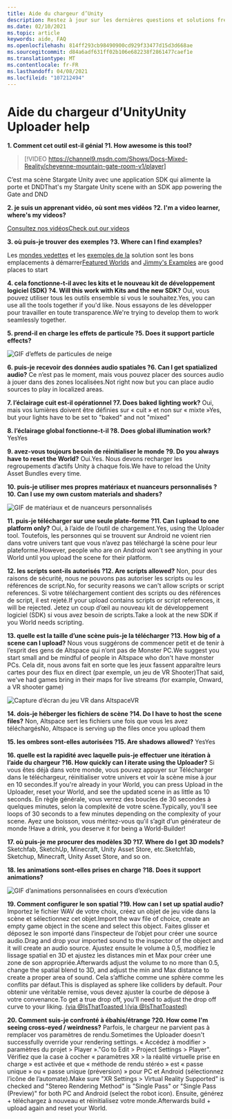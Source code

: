 ```yaml
---
title: Aide du chargeur d’Unity
description: Restez à jour sur les dernières questions et solutions fréquemment posées pour le chargeur AltspaceVR Unity.
ms.date: 02/10/2021
ms.topic: article
keywords: aide, FAQ
ms.openlocfilehash: 814ff293cb98490900cd929f33477d15d3d668ae
ms.sourcegitcommit: d84a6adf631ff02b106e682238f2861477caef1e
ms.translationtype: MT
ms.contentlocale: fr-FR
ms.lasthandoff: 04/08/2021
ms.locfileid: "107212494"
---
```

# <a name="unity-uploader-help"></a><span data-ttu-id="ceded-104">Aide du chargeur d’Unity</span><span class="sxs-lookup"><span data-stu-id="ceded-104">Unity Uploader help</span></span>

<span data-ttu-id="ceded-105">**1. Comment cet outil est-il génial ?**</span><span class="sxs-lookup"><span data-stu-id="ceded-105">**1. How awesome is this tool?**</span></span>

> [!VIDEO https://channel9.msdn.com/Shows/Docs-Mixed-Reality/cheyenne-mountain-gate-room-v1/player]

<span data-ttu-id="ceded-106">C’est ma scène Stargate Unity avec une application SDK qui alimente la porte et DND</span><span class="sxs-lookup"><span data-stu-id="ceded-106">That's my Stargate Unity scene with an SDK app powering the Gate and DND</span></span>

<span data-ttu-id="ceded-107">**2. je suis un apprenant vidéo, où sont mes vidéos ?**</span><span class="sxs-lookup"><span data-stu-id="ceded-107">**2. I'm a video learner, where's my videos?**</span></span>

[<span data-ttu-id="ceded-108">Consultez nos vidéos</span><span class="sxs-lookup"><span data-stu-id="ceded-108">Check out our videos</span></span>](https://youtu.be/km9CnVYPzoM)

<span data-ttu-id="ceded-109">**3. où puis-je trouver des exemples ?**</span><span class="sxs-lookup"><span data-stu-id="ceded-109">**3. Where can I find examples?**</span></span>

<span data-ttu-id="ceded-110">Les [mondes vedettes](https://account.altvr.com/worlds/featured) et les [exemples de la](https://account.altvr.com/worlds/1046572460192825569) solution sont les bons emplacements à démarrer</span><span class="sxs-lookup"><span data-stu-id="ceded-110">[Featured Worlds](https://account.altvr.com/worlds/featured) and [Jimmy's Examples](https://account.altvr.com/worlds/1046572460192825569) are good places to start</span></span>

<span data-ttu-id="ceded-111">**4. cela fonctionne-t-il avec les kits et le nouveau kit de développement logiciel (SDK) ?**</span><span class="sxs-lookup"><span data-stu-id="ceded-111">**4. Will this work with Kits and the new SDK?**</span></span>
<span data-ttu-id="ceded-112">Oui, vous pouvez utiliser tous les outils ensemble si vous le souhaitez.</span><span class="sxs-lookup"><span data-stu-id="ceded-112">Yes, you can use all the tools together if you'd like.</span></span> <span data-ttu-id="ceded-113">Nous essayons de les développer pour travailler en toute transparence.</span><span class="sxs-lookup"><span data-stu-id="ceded-113">We're trying to develop them to work seamlessly together.</span></span>

<span data-ttu-id="ceded-114">**5. prend-il en charge les effets de particule ?**</span><span class="sxs-lookup"><span data-stu-id="ceded-114">**5. Does it support particle effects?**</span></span>

![GIF d’effets de particules de neige](images/uploader-faq-img-01.gif)

<span data-ttu-id="ceded-116">**6. puis-je recevoir des données audio spatiales ?**</span><span class="sxs-lookup"><span data-stu-id="ceded-116">**6. Can I get spatialized audio?**</span></span>
<span data-ttu-id="ceded-117">Ce n’est pas le moment, mais vous pouvez placer des sources audio à jouer dans des zones localisées.</span><span class="sxs-lookup"><span data-stu-id="ceded-117">Not right now but you can place audio sources to play in localized areas.</span></span> 

<span data-ttu-id="ceded-118">**7. l’éclairage cuit est-il opérationnel ?**</span><span class="sxs-lookup"><span data-stu-id="ceded-118">**7. Does baked lighting work?**</span></span>
<span data-ttu-id="ceded-119">Oui, mais vos lumières doivent être définies sur « cuit » et non sur « mixte »</span><span class="sxs-lookup"><span data-stu-id="ceded-119">Yes, but your lights have to be set to "baked" and not "mixed"</span></span>

<span data-ttu-id="ceded-120">**8. l’éclairage global fonctionne-t-il ?**</span><span class="sxs-lookup"><span data-stu-id="ceded-120">**8. Does global illumination work?**</span></span>
<span data-ttu-id="ceded-121">Yes</span><span class="sxs-lookup"><span data-stu-id="ceded-121">Yes</span></span>

<span data-ttu-id="ceded-122">**9. avez-vous toujours besoin de réinitialiser le monde ?**</span><span class="sxs-lookup"><span data-stu-id="ceded-122">**9. Do you always have to reset the World?**</span></span>
<span data-ttu-id="ceded-123">Oui.</span><span class="sxs-lookup"><span data-stu-id="ceded-123">Yes.</span></span> <span data-ttu-id="ceded-124">Nous devons recharger les regroupements d’actifs Unity à chaque fois.</span><span class="sxs-lookup"><span data-stu-id="ceded-124">We have to reload the Unity Asset Bundles every time.</span></span> 

<span data-ttu-id="ceded-125">**10. puis-je utiliser mes propres matériaux et nuanceurs personnalisés ?**</span><span class="sxs-lookup"><span data-stu-id="ceded-125">**10. Can I use my own custom materials and shaders?**</span></span>

![GIF de matériaux et de nuanceurs personnalisés](images/uploader-faq-img-02.gif)

<span data-ttu-id="ceded-127">**11. puis-je télécharger sur une seule plate-forme ?**</span><span class="sxs-lookup"><span data-stu-id="ceded-127">**11. Can I upload to one platform only?**</span></span>
<span data-ttu-id="ceded-128">Oui, à l’aide de l’outil de chargement.</span><span class="sxs-lookup"><span data-stu-id="ceded-128">Yes, using the Uploader tool.</span></span> <span data-ttu-id="ceded-129">Toutefois, les personnes qui se trouvent sur Android ne voient rien dans votre univers tant que vous n’avez pas téléchargé la scène pour leur plateforme.</span><span class="sxs-lookup"><span data-stu-id="ceded-129">However, people who are on Android won't see anything in your World until you upload the scene for their platform.</span></span> 

<span data-ttu-id="ceded-130">**12. les scripts sont-ils autorisés ?**</span><span class="sxs-lookup"><span data-stu-id="ceded-130">**12. Are scripts allowed?**</span></span>
<span data-ttu-id="ceded-131">Non, pour des raisons de sécurité, nous ne pouvons pas autoriser les scripts ou les références de script.</span><span class="sxs-lookup"><span data-stu-id="ceded-131">No, for security reasons we can't allow scripts or script references.</span></span> <span data-ttu-id="ceded-132">Si votre téléchargement contient des scripts ou des références de script, il est rejeté.</span><span class="sxs-lookup"><span data-stu-id="ceded-132">If your upload contains scripts or script references, it will be rejected.</span></span> <span data-ttu-id="ceded-133">Jetez un coup d’œil au nouveau kit de développement logiciel (SDK) si vous avez besoin de scripts.</span><span class="sxs-lookup"><span data-stu-id="ceded-133">Take a look at the new SDK if you World needs scripting.</span></span> 

<span data-ttu-id="ceded-134">**13. quelle est la taille d’une scène puis-je la télécharger ?**</span><span class="sxs-lookup"><span data-stu-id="ceded-134">**13. How big of a scene can I upload?**</span></span>
<span data-ttu-id="ceded-135">Nous vous suggérons de commencer petit et de tenir à l’esprit des gens de Altspace qui n’ont pas de Monster PC.</span><span class="sxs-lookup"><span data-stu-id="ceded-135">We suggest you start small and be mindful of people in Altspace who don't have monster PCs.</span></span> <span data-ttu-id="ceded-136">Cela dit, nous avons fait en sorte que les jeux fassent apparaître leurs cartes pour des flux en direct (par exemple, un jeu de VR Shooter)</span><span class="sxs-lookup"><span data-stu-id="ceded-136">That said, we've had games bring in their maps for live streams (for example, Onward, a VR shooter game)</span></span>

![Capture d’écran du jeu VR dans AltspaceVR](images/uploader-faq-img-03.png)

<span data-ttu-id="ceded-138">**14. dois-je héberger les fichiers de scène ?**</span><span class="sxs-lookup"><span data-stu-id="ceded-138">**14. Do I have to host the scene files?**</span></span>
<span data-ttu-id="ceded-139">Non, Altspace sert les fichiers une fois que vous les avez téléchargés</span><span class="sxs-lookup"><span data-stu-id="ceded-139">No, Altspace is serving up the files once you upload them</span></span>

<span data-ttu-id="ceded-140">**15. les ombres sont-elles autorisées ?**</span><span class="sxs-lookup"><span data-stu-id="ceded-140">**15. Are shadows allowed?**</span></span>
<span data-ttu-id="ceded-141">Yes</span><span class="sxs-lookup"><span data-stu-id="ceded-141">Yes</span></span>

<span data-ttu-id="ceded-142">**16. quelle est la rapidité avec laquelle puis-je effectuer une itération à l’aide du chargeur ?**</span><span class="sxs-lookup"><span data-stu-id="ceded-142">**16. How quickly can I iterate using the Uploader?**</span></span>
<span data-ttu-id="ceded-143">Si vous êtes déjà dans votre monde, vous pouvez appuyer sur Télécharger dans le téléchargeur, réinitialiser votre univers et voir la scène mise à jour en 10 secondes.</span><span class="sxs-lookup"><span data-stu-id="ceded-143">If you're already in your World, you can press Upload in the Uploader, reset your World, and see the updated scene in as little as 10 seconds.</span></span> <span data-ttu-id="ceded-144">En règle générale, vous verrez des boucles de 30 secondes à quelques minutes, selon la complexité de votre scène.</span><span class="sxs-lookup"><span data-stu-id="ceded-144">Typically, you'll see loops of 30 seconds to a few minutes depending on the complexity of your scene.</span></span> <span data-ttu-id="ceded-145">Ayez une boisson, vous méritez-vous qu’il s’agit d’un générateur de monde !</span><span class="sxs-lookup"><span data-stu-id="ceded-145">Have a drink, you deserve it for being a World-Builder!</span></span>

<span data-ttu-id="ceded-146">**17. où puis-je me procurer des modèles 3D ?**</span><span class="sxs-lookup"><span data-stu-id="ceded-146">**17. Where do I get 3D models?**</span></span>
<span data-ttu-id="ceded-147">Sketchfab, SketchUp, Minecraft, Unity Asset Store, etc.</span><span class="sxs-lookup"><span data-stu-id="ceded-147">Sketchfab, Sketchup, Minecraft, Unity Asset Store, and so on.</span></span>

<span data-ttu-id="ceded-148">**18. les animations sont-elles prises en charge ?**</span><span class="sxs-lookup"><span data-stu-id="ceded-148">**18. Does it support animations?**</span></span>

![GIF d’animations personnalisées en cours d’exécution](images/uploader-faq-img-04.gif)

<span data-ttu-id="ceded-150">**19. Comment configurer le son spatial ?**</span><span class="sxs-lookup"><span data-stu-id="ceded-150">**19. How can I set up spatial audio?**</span></span> <span data-ttu-id="ceded-151">Importez le fichier WAV de votre choix, créez un objet de jeu vide dans la scène et sélectionnez cet objet.</span><span class="sxs-lookup"><span data-stu-id="ceded-151">Import the wav file of choice, create an empty game object in the scene and select this object.</span></span> <span data-ttu-id="ceded-152">Faites glisser et déposez le son importé dans l’inspecteur de l’objet pour créer une source audio.</span><span class="sxs-lookup"><span data-stu-id="ceded-152">Drag and drop your imported sound to the inspector of the object and it will create an audio source.</span></span> <span data-ttu-id="ceded-153">Ajustez ensuite le volume à 0,5, modifiez le lissage spatial en 3D et ajustez les distances min et Max pour créer une zone de son appropriée.</span><span class="sxs-lookup"><span data-stu-id="ceded-153">Afterwards adjust the volume to no more than 0.5, change the spatial blend to 3D, and adjust the min and Max distance to create a proper area of sound.</span></span> <span data-ttu-id="ceded-154">Cela s’affiche comme une sphère comme les conflits par défaut.</span><span class="sxs-lookup"><span data-stu-id="ceded-154">This is displayed as sphere like colliders by default.</span></span> <span data-ttu-id="ceded-155">Pour obtenir une véritable remise, vous devez ajuster la courbe de dépose à votre convenance.</span><span class="sxs-lookup"><span data-stu-id="ceded-155">To get a true drop off, you'll need to adjust the drop off curve to your liking.</span></span> [<span data-ttu-id="ceded-156">(via @IsThatToasted )</span><span class="sxs-lookup"><span data-stu-id="ceded-156">(via @IsThatToasted)</span></span>](https://www.youtube.com/watch?v=ktb2vAAwknw&list=PLGmYIROty-5bpzKQNK3mRMi4pmh_LinV4&t=642s&index=29)

<span data-ttu-id="ceded-157">**20. Comment suis-je confronté à ébahis/étrange ?**</span><span class="sxs-lookup"><span data-stu-id="ceded-157">**20. How come I'm seeing cross-eyed / weirdness?**</span></span>
<span data-ttu-id="ceded-158">Parfois, le chargeur ne parvient pas à remplacer vos paramètres de rendu.</span><span class="sxs-lookup"><span data-stu-id="ceded-158">Sometimes the Uploader doesn't successfully override your rendering settings.</span></span> <span data-ttu-id="ceded-159">« Accédez à modifier > paramètres du projet > Player ».</span><span class="sxs-lookup"><span data-stu-id="ceded-159">"Go to Edit > Project Settings > Player".</span></span> <span data-ttu-id="ceded-160">Vérifiez que la case à cocher « paramètres XR > la réalité virtuelle prise en charge » est activée et que « méthode de rendu stéréo » est « passe unique » ou « passe unique (préversion) » pour PC et Android (sélectionnez l’icône de l’automate).</span><span class="sxs-lookup"><span data-stu-id="ceded-160">Make sure "XR Settings > Virtual Reality Supported" is checked and "Stereo Rendering Method" is "Single Pass" or "Single Pass (Preview)" for both PC and Android (select the robot icon).</span></span> <span data-ttu-id="ceded-161">Ensuite, générez + téléchargez à nouveau et réinitialisez votre monde.</span><span class="sxs-lookup"><span data-stu-id="ceded-161">Afterwards build + upload again and reset your World.</span></span> 